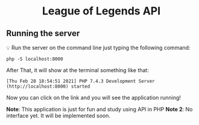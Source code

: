 <h1 align="center">
  League of Legends API
</h1>

## Running the server

💡 Run the server on the command line just typing the following command:

<code>php -S localhost:8000</code>

After That, it will show at the terminal something like that:

<code>[Thu Feb 28 18:54:51 2021] PHP 7.4.3 Development Server (http://localhost:8000) started</code>

Now you can click on the link and you will see the application running!

<strong>Note</strong>: This application is just for fun and study using API in PHP
<strong>Note 2</strong>: No interface yet. It will be implemented soon.
